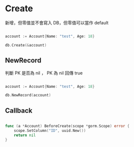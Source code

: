 # Create

新增，但零值並不會寫入 DB，但零值可以當作 default

```go

account := Account{Name: "test", Age: 18}

db.Create(&account)

```

## NewRecord

判斷 PK 是否為 nil ， PK 為 nil 回傳 true

```go

account := Account{Name: "test", Age: 18}

db.NewRecord(account)

```

## Callback

```go

func (a *Account) BeforeCreate(scope *gorm.Scope) error {
    scope.SetColumn("ID", uuid.New())
    return nil
}

```

